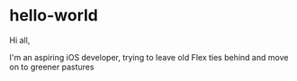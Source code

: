 hello-world
===========

Hi all,

I'm an aspiring iOS developer, trying to leave old Flex ties behind and move on to greener pastures
